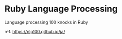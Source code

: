 # Ruby Language Processing
Language processing 100 knocks in Ruby

ref. https://nlp100.github.io/ja/